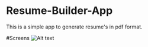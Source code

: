 # Resume-Builder-App
This is a simple app to generate resume's in pdf format.

#Screens
![Alt text](/relative/screens/screen_1.png?raw=true "Screen 1")
